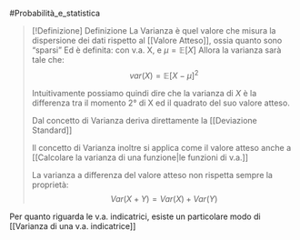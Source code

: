 #Probabilità_e_statistica 
>[!Definizione]  Definizione
>La Varianza è quel valore che misura la dispersione dei dati rispetto al [[Valore Atteso]], ossia quanto sono “sparsi”
>Ed è definita:
>con v.a. X, e $\mu=\mathbb{E}[X]$
>Allora la varianza sarà tale che:
>$$var(X)=\mathbb{E}[X-\mu]^2$$
>
>Intuitivamente possiamo quindi dire che la varianza di $X$ è la differenza tra il momento $2°$ di X ed il quadrato del suo valore atteso.
>
>Dal concetto di Varianza deriva direttamente la [[Deviazione Standard]] 
>
>Il concetto di Varianza inoltre si applica come il valore atteso anche a [[Calcolare la varianza di una funzione|le funzioni di v.a.]]
>
>La varianza a differenza del valore atteso non rispetta sempre la proprietà:
>$$Var(X+Y)=Var(X)+Var(Y)$$



Per quanto riguarda le v.a. indicatrici, esiste un particolare modo di [[Varianza di una v.a. indicatrice]]
